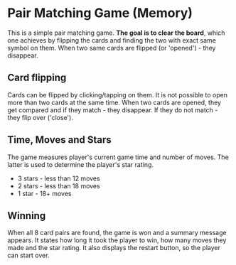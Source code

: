 # Pair Matching Game (Memory)
This is a simple pair matching game. **The goal is to clear the board**, which one achieves by flipping the cards and finding the two with exact same symbol on them. When two same cards are flipped (or 'opened') - they disappear.
## Card flipping
Cards can be flipped by clicking/tapping on them. It is not possible to open more than two cards at the same time. When two cards are opened, they get compared and if they match - they disappear. If they do not match - they flip over ('close').
## Time, Moves and Stars
The game measures player's current game time and number of moves. The latter is used to determine the player's star rating.
* 3 stars - less than 12 moves
* 2 stars - less than 18 moves
* 1 star - 18+ moves
## Winning
When all 8 card pairs are found, the game is won and a summary message appears. It states how long it took the player to win, how many moves they made and the star rating. It also displays the restart button, so the player can start over.
